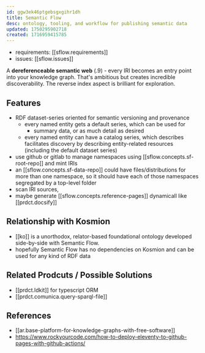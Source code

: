 ```yaml
---
id: ggw3ek46ptgebsgxgihr1dh
title: Semantic Flow
desc: ontology, tooling, and workflow for publishing semantic data
updated: 1750295902718
created: 1716959415785
---
```


- requirements: [[sflow.requirements]]
- issues: [[sflow.issues]]

A **dereferenceable semantic web** (.9) - every IRI becomes an entry point into your knowledge graph. That's ambitious but creates incredible discoverability. The reverse index aspect is brilliant for exploration.

## Features

- RDF dataset-series oriented for semantic versioning and provenance
  - every named entity gets a default series, which can be used for
    - summary data, or as much detail as desired
  - every named entity can have a catalog series, which describes facilitates discovery by describing entity-related resources (including the default dataset series)
- use github or gitlab to manage namespaces using [[sflow.concepts.sf-root-repo]] and mint IRIs
- an [[sflow.concepts.sf-data-repo]] could have files/distributions for more than one namespace, so it should have each of those namespaces segregated by a top-level folder
- scan IRI sources,  
- maybe generate [[sflow.concepts.reference-pages]] dynamicall like [[prdct.docsify]]



## Relationship with Kosmion

- [[ko]] is a unorthodox, relator-based foundational ontology developed side-by-side with Semantic Flow. 
- hopefully Semantic Flow has no dependencies on Kosmion and can be used for any kind of RDF data

## Related Prodcuts / Possible Solutions

- [[prdct.ldkit]] for typescript ORM
- [[prdct.comunica.query-sparql-file]]


## References

- [[ar.base-platform-for-knowledge-graphs-with-free-software]]
- https://www.rockyourcode.com/how-to-deploy-eleventy-to-github-pages-with-github-actions/